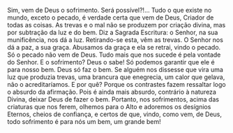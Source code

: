 Sim, vem de Deus o sofrimento. Será possível?!\... Tudo o que existe no mundo, exceto o pecado, é verdade certa que vem de Deus, Criador de todas as coisas. As trevas e o mal não se produzem por criação divina, mas por subtração da luz e do bem. Diz a Sagrada Escritura: o Senhor, na sua munificência, nos dá a luz. Retirando-se esta, vêm as trevas. O Senhor nos dá a paz, a sua graça. Abusamos da graça e ela se retrai, vindo o pecado. Só o pecado não vem de Deus. Tudo mais que nos sucede é pela vontade do Senhor. E o sofrimento? Deus o sabe! Só podemos garantir que ele é para nosso bem. Deus só faz o bem. Se alguém nos dissesse que vira uma luz que produzia trevas, uma brancura que enegrecia, um calor que gelava, não o acreditaríamos. E por quê? Porque os contrastes fazem ressaltar logo o absurdo da afirmação. Pois é ainda mais absurdo, contrário à natureza Divina, deixar Deus de fazer o bem. Portanto, nos sofrimentos, acima das criaturas que nos ferem, olhemos para o Alto e adoremos os desígnios Eternos, cheios de confiança, e certos de que, vindo, como vem, de Deus, todo sofrimento é para nós um bem, um grande bem!